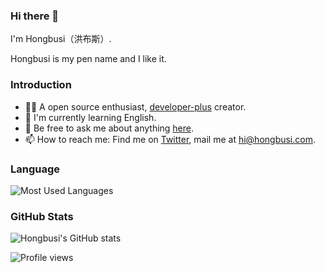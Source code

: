 ### Hi there 👋 

I'm Hongbusi（洪布斯）.

Hongbusi is my pen name and I like it.

### Introduction

- 👨‍💻 A open source enthusiast, [developer-plus](https://github.com/developer-plus) creator.
- 🌱 I'm currently learning English.
- 💬 Be free to ask me about anything [here](https://github.com/Hongbusi/Hongbusi/issues).
- 📫 How to reach me: Find me on [Twitter](https://www.twitter.com/Hongbusi), mail me at [hi@hongbusi.com](mailto:hi@hongbusi.com).

### Language

![Most Used Languages](https://github-readme-stats.vercel.app/api/top-langs/?username=Hongbusi&layout=compact&bg_color=ffffff)

### GitHub Stats

![Hongbusi's GitHub stats](https://github-readme-stats.vercel.app/api?username=Hongbusi&show_icons=true&icon_color=0366d6&text_color=24292e&bg_color=ffffff)

![Profile views](https://komarev.com/ghpvc/?username=Hongbusi&color=red)
